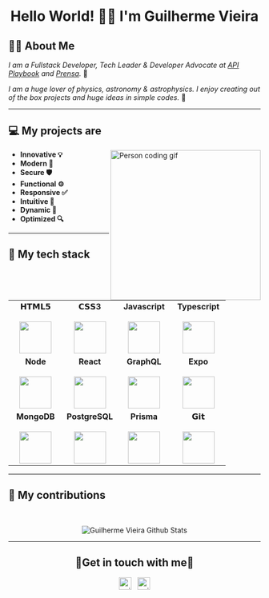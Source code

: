 <h1 align="center"> Hello World! 👋🏼 I'm Guilherme Vieira</h1>

## 👦🏼 About Me

*I am a Fullstack Developer, Tech Leader & Developer Advocate at [API Playbook](https://github.com/apiplaybook) and [Prensa](https://github.com/readprensa).* 🤩

*I am a huge lover of physics, astronomy & astrophysics. I enjoy creating out of the box projects and huge ideas in simple codes.* 🌌
<br/>

----------

## 💻 My projects are
<img align="right" alt="Person coding gif" src="https://super.abril.com.br/wp-content/uploads/2016/09/super_imggato_digitando_0.gif" width="300" />

- **Innovative 💡**
- **Modern 🚀**
- **Secure 🛡️**
- **Functional ⚙️**
- **Responsive ✅**
- **Intuitive 🤩**
- **Dynamic 🧬**
- **Optimized 🔍**

----------

## 🔭 My tech stack
<br />
<table align="center">
  <tbody>
    <tr valign="top">
      <td width="25%" align="center">
        <span><b>𝗛𝗧𝗠𝗟𝟱</b></span><br><br>
        <img height="64px" src="https://cdn.svgporn.com/logos/html-5.svg">
      </td>
      <td width="25%" align="center">
        <span><b>𝗖𝗦𝗦3</b></span><br><br>
        <img height="64px" src="https://cdn.svgporn.com/logos/css-3.svg">
      </td>
      <td width="25%" align="center">
        <span><b>Javascript</b></span><br><br>
        <img height="64px" src="https://cdn.svgporn.com/logos/javascript.svg">
      </td>
      <td width="25%" align="center">
        <span><b>Typescript</b></span><br><br>
        <img height="64px" src="https://cdn.svgporn.com/logos/typescript.svg">
      </td>
    </tr>
    <tr valign="top">
      <td width="25%" align="center">
        <span><b>Node</b></span><br><br>
        <img height="64px" src="https://cdn.svgporn.com/logos/nodejs.svg">
      </td>
      <td width="25%" align="center">
        <span><b>React</b></span><br><br>
        <img height="64px" src="https://cdn4.iconfinder.com/data/icons/logos-3/600/React.js_logo-512.png">
      </td>
      <td width="25%" align="center">
        <span><b>GraphQL</b></span><br><br>
        <img height="64px" src="https://cdn.svgporn.com/logos/graphql.svg">
      </td>
      <td width="25%" align="center">
        <span><b>Expo</b></span><br><br>
        <img height="64px" src="https://cdn.svgporn.com/logos/expo.svg">
      </td>
    </tr>
    <tr valign="top">
      <td width="25%" align="center">
        <span><b>MongoDB</b></span><br><br>
        <img height="64px" src="https://cdn.svgporn.com/logos/mongodb.svg">
      </td>
      <td width="25%" align="center">
        <span><b>PostgreSQL</b></span><br><br>
        <img height="64px" src="https://cdn.svgporn.com/logos/postgresql.svg">
      </td>
      <td width="25%" align="center">
        <span><b>Prisma</b></span><br><br>
        <img height="64px" src="https://cdn.svgporn.com/logos/prisma.svg">
      </td>
      <td width="25%" align="center">
        <span><b>𝗚𝗶𝘁</b></span><br><br>
        <img height="64px" src="https://cdn.svgporn.com/logos/git-icon.svg">
      </td>
    </tr>
  </tbody>
</table>

----------

## 💼 My contributions
<br/>
<p align="center">
  <img align="center" src="https://github-readme-stats.vercel.app/api?username=guivpw&show_icons=true&title_color=fff&icon_color=109eff&text_color=9f9f9f&bg_color=151515" alt="Guilherme Vieira Github Stats">
</p>

----------
<h2 align="center">
  🌟Get in touch with me🌟
</h2>
<p align="center">
  <a href="https://www.linkedin.com/in/guilherme-p-17b8b2114/" target="_blank"><img align="center" src="https://cdn.jsdelivr.net/npm/simple-icons@3.1.0/icons/linkedin.svg" alt="guilherme_linkedin" height="25" width="25" /></a>&nbsp;&nbsp;
  <a href="https://www.instagram.com/gui_vieira_p/" target="_blank"><img align="center" src="https://cdn.jsdelivr.net/npm/simple-icons@3.0.1/icons/instagram.svg" alt="guilherme_instagram" height="25" width="25" /></a>
</p>
<br>
